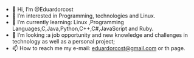 - 👋 Hi, I’m @Eduardorcost
- 👀 I’m interested in Programming, technologies and Linux.
- 🌱 I’m currently learning: Linux ,Programming Languages,C,Java,Python,C++,C#,JavaScript and Ruby.
- 💞️ I’m looking :a job opportunity and new knowledge and challenges in technology as well as a personal project;
- 📫 How to reach me my e-mail: eduardorcost@gmail.com or th page.

<!---
Eduardorcost/Eduardorcost is a ✨ special ✨ repository because its `README.md` (this file) appears on your GitHub profile.
You can click the Preview link to take a look at your changes.
--->
